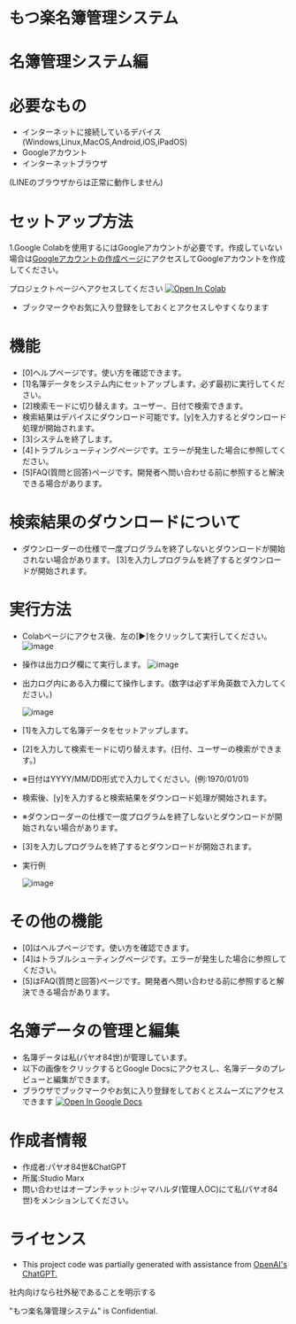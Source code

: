 # もつ楽名簿管理システム

# 名簿管理システム編
# 必要なもの

* インターネットに接続しているデバイス(Windows,Linux,MacOS,Android,iOS,iPadOS)
* Googleアカウント
* インターネットブラウザ

(LINEのブラウザからは正常に動作しません)

# セットアップ方法

1.Google Colabを使用するにはGoogleアカウントが必要です。作成していない場合は[Googleアカウントの作成ページ](https://accounts.google.com/v3/signin/identifier?continue=https%3A%2F%2Fwww.google.com%2F%3Fptid%3D19027681%26ptt%3D8%26fpts%3D0&ec=futura_hpp_co_si_001_p&ifkv=AeZLP9-8IyIvSvK7adppDJzxCQmDUWDLztl_hHNhpQlEfdvd0OMlZNmS46th0pj6tbldYKSGlhvESw&flowName=GlifWebSignIn&flowEntry=ServiceLogin&dsh=S-821299437%3A1736301879681893&ddm=1)にアクセスしてGoogleアカウントを作成してください。

プロジェクトページへアクセスしてください
 [![Open In Colab](https://colab.research.google.com/assets/colab-badge.svg)](https://colab.research.google.com/drive/1HmqVV9T11W9te8m_vshk31-aTta1NnkM?usp=sharing)
* ブックマークやお気に入り登録をしておくとアクセスしやすくなります
 # 機能
 * [0]ヘルプページです。使い方を確認できます。
 * [1]名簿データをシステム内にセットアップします。必ず最初に実行してください。
 * [2]検索モードに切り替えます。ユーザー、日付で検索できます。
 * 検索結果はデバイスにダウンロード可能です。[y]を入力するとダウンロード処理が開始されます。
 * [3]システムを終了します。
 * [4]トラブルシューティングページです。エラーが発生した場合に参照してください。
 * [5]FAQ(質問と回答)ページです。開発者へ問い合わせる前に参照すると解決できる場合があります。

 #   検索結果のダウンロードについて
 * ダウンローダーの仕様で一度プログラムを終了しないとダウンロードが開始されない場合があります。
   [3]を入力しプログラムを終了するとダウンロードが開始されます。

 # 実行方法
 * Colabページにアクセス後、左の[▶]をクリックして実行してください。
![image](https://github.com/X1288664/Member-Analysis/blob/main/start.jpg)
 * 操作は出力ログ欄にて実行します。
 ![image](https://github.com/X1288664/Member-Analysis/blob/main/Run.jpg)
 * 出力ログ内にある入力欄にて操作します。(数字は必ず半角英数で入力してください。)

    ![image](https://github.com/X1288664/Member-Analysis/blob/main/number%20input.jpg)
 * [1]を入力して名簿データをセットアップします。
 * [2]を入力して検索モードに切り替えます。(日付、ユーザーの検索ができます。)
 * ※日付はYYYY/MM/DD形式で入力してください。(例:1970/01/01)
 * 検索後、[y]を入力すると検索結果をダウンロード処理が開始されます。
 * ※ダウンローダーの仕様で一度プログラムを終了しないとダウンロードが開始されない場合があります。
 * [3]を入力しプログラムを終了するとダウンロードが開始されます。

 
 * 実行例
   
   ![image](https://github.com/X1288664/Member-Analysis/blob/main/info.jpg)

# その他の機能
* [0]はヘルプページです。使い方を確認できます。
* [4]はトラブルシューティングページです。エラーが発生した場合に参照してください。
* [5]はFAQ(質問と回答)ページです。開発者へ問い合わせる前に参照すると解決できる場合があります。

# 名簿データの管理と編集
 * 名簿データは私(パヤオ84世)が管理しています。
 * 以下の画像をクリックするとGoogle Docsにアクセスし、名簿データのプレビューと編集ができます。
 * ブラウザでブックマークやお気に入り登録をしておくとスムーズにアクセスできます
 [![Open In Google Docs](https://github.com/X1288664/Member-Analysis/blob/main/Docs.png)](https://docs.google.com/document/d/1W3VyRMkS848heqvhlVJeQ791_u12d8UePjFlBrIzHps/edit?usp=sharing)

# 作成者情報

* 作成者:パヤオ84世&ChatGPT
* 所属:Studio Marx
* 問い合わせはオープンチャット:ジャマハルダ(管理人OC)にて私(パヤオ84世)をメンションしてください。

# ライセンス

* This project code was partially generated with assistance from [OpenAI's ChatGPT.](https://chatgpt.com/)

社内向けなら社外秘であることを明示する

"もつ楽名簿管理システム" is Confidential.

